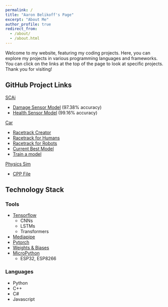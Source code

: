 ```yaml
---
permalink: /
title: "Aaron Belikoff's Page"
excerpt: "About Me"
author_profile: true
redirect_from: 
  - /about/
  - /about.html
---
```


Welcome to my website, featuring my coding projects. Here, you can explore my projects in various programming languages and frameworks. You can click on the links at the top of the page to look at specific projects. Thank you for visiting! 

GitHub Project Links
-----
[SCAi](https://github.com/EndeavoringOrb/SCAI)
- [Damage Sensor Model](https://github.com/EndeavoringOrb/SCAI/blob/main/dmg_model.h5) (97.38% accuracy)  
- [Health Sensor Model](https://github.com/EndeavoringOrb/SCAI/blob/main/health_model.h5) (99.16% accuracy)  

[Car](https://github.com/EndeavoringOrb/RL_car)  
- [Racetrack Creator](https://github.com/EndeavoringOrb/RL_car/blob/main/make_racecourse.py)
- [Racetrack for Humans](https://github.com/EndeavoringOrb/RL_car/blob/main/car_racing.py)
- [Racetrack for Robots](https://github.com/EndeavoringOrb/RL_car/blob/main/car_racing_test.py)
- [Current Best Model](https://github.com/EndeavoringOrb/RL_car/blob/main/model.h5)
- [Train a model](https://github.com/EndeavoringOrb/RL_car/blob/main/custom_network.py)

[Physics Sim](https://github.com/EndeavoringOrb/simple_physics)
- [CPP File](https://raw.githubusercontent.com/EndeavoringOrb/simple_physics/master/balls.cpp)  


Technology Stack
-----
### Tools
- [Tensorflow](https://www.tensorflow.org/)
  - CNNs  
  - LSTMs
  - Transformers
- [Mediapipe](https://mediapipe.dev/)  
- [Pytorch](https://pytorch.org/get-started/locally/)  
- [Weights & Biases](https://wandb.ai/site)  
- [MicroPython](https://micropython.org/)  
  - ESP32, ESP8266  
### Languages
- Python  
- C++  
- C#
- Javascript